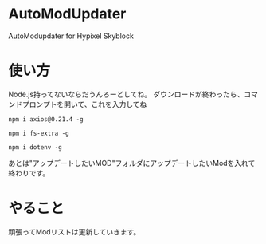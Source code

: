 # AutoModUpdater
AutoModupdater for Hypixel Skyblock

# 使い方 
Node.js持ってないならだうんろーどしてね。
ダウンロードが終わったら、コマンドプロンプトを開いて、これを入力してね
```
npm i axios@0.21.4 -g
```
```
npm i fs-extra -g
```
```
npm i dotenv -g
```
あとは"アップデートしたいMOD"フォルダにアップデートしたいModを入れて終わりです。

# やること
頑張ってModリストは更新していきます。
